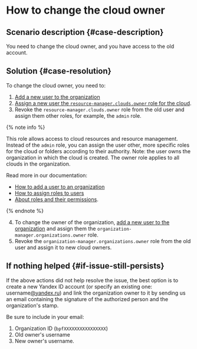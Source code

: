 # How to change the cloud owner


## Scenario description {#case-description}

You need to change the cloud owner, and you have access to the old account.

## Solution {#case-resolution}

To change the cloud owner, you need to:

1. [Add a new user to the organization](https://org.cloud.yandex.ru/users)
2. [Assign a new user the `resource-manager.clouds.owner` role for the cloud](https://console.cloud.yandex.ru/cloud/?section=resource-acl).
3. Revoke the `resource-manager.clouds.owner` role from the old user and assign them other roles, for example, the `admin` role.

{% note info %}

This role allows access to cloud resources and resource management. Instead of the `admin` role, you can assign the user other, more specific roles for the cloud or folders according to their authority. Note: the user owns the organization in which the cloud is created. The owner role applies to all clouds in the organization.

Read more in our documentation:
* [How to add a user to an organization](../../../organization/operations/add-account)
* [How to assign roles to users](../../../iam/operations/roles/grant)
* [About roles and their permissions](../../../resource-manager/concepts/resources-hierarchy).

{% endnote %}

4. To change the owner of the organization, [add a new user to the organization](https://org.cloud.yandex.ru/users) and assign them the `organization-manager.organizations.owner` role.
5. Revoke the `organization-manager.organizations.owner` role from the old user and assign it to new cloud owners.

## If nothing helped {#if-issue-still-persists}

If the above actions did not help resolve the issue, the best option is to create a new Yandex ID account (or specify an existing one: username[@yandex.ru](http://staff.yandex-team.ru/yandex.ru)) and link the organization owner to it by sending us an email containing the signature of the authorized person and the organization's stamp.

Be sure to include in your email:
1. Organization ID (`bpfXXXXXXXXXXXXXXXX`)
2. Old owner's username
3. New owner's username.
